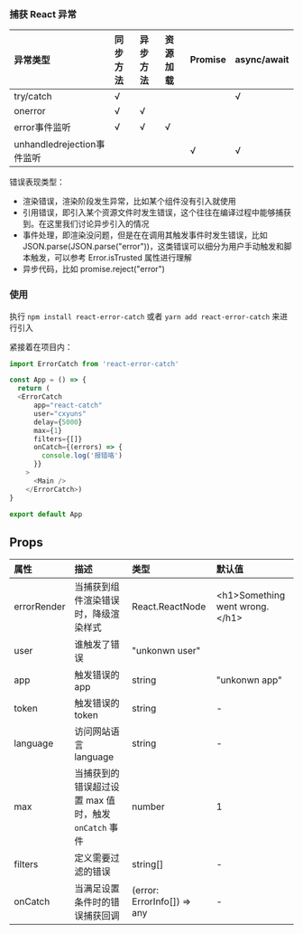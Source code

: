 ### 捕获 React 异常
|异常类型|同步方法|异步方法|资源加载|Promise|async/await|
|:---|:---|:---|:---|:---|:---|
|try/catch|√||||√|
|onerror|√|√||||
|error事件监听|√|√|√|||
|unhandledrejection事件监听||||√|√|

错误表现类型：

- 渲染错误，渲染阶段发生异常，比如某个组件没有引入就使用
- 引用错误，即引入某个资源文件时发生错误，这个往往在编译过程中能够捕获到。在这里我们讨论异步引入的情况
- 事件处理，即渲染没问题，但是在在调用其触发事件时发生错误，比如 JSON.parse(JSON.parse("error"))，这类错误可以细分为用户手动触发和脚本触发，可以参考 Error.isTrusted 属性进行理解
- 异步代码，比如 promise.reject("error")

### 使用

执行 `npm install react-error-catch` 或者 `yarn add react-error-catch` 来进行引入

紧接着在项目内：

```javascript
import ErrorCatch from 'react-error-catch'

const App = () => {
  return (
  <ErrorCatch
      app="react-catch"
      user="cxyuns"
      delay={5000}
      max={1}
      filters={[]}
      onCatch={(errors) => {
        console.log('报错咯')
      }}
    >
      <Main />
    </ErrorCatch>)
}

export default App
```

## Props

|属性|描述|类型|默认值|
|:---|:---|:---|:---|
|errorRender|当捕获到组件渲染错误时，降级渲染样式|React.ReactNode|\<h1>Something went wrong.\</h1>|
|user|谁触发了错误|"unkonwn user"||
|app|触发错误的 app|string|"unkonwn app"|
|token|触发错误的 token|string|-|
|language|访问网站语言 language|string|-|
|max|当捕获到的错误超过设置 max 值时，触发 `onCatch` 事件|number|1|
|filters|定义需要过滤的错误|string[]|-|
|onCatch|当满足设置条件时的错误捕获回调|(error: ErrorInfo[]) => any|-|

